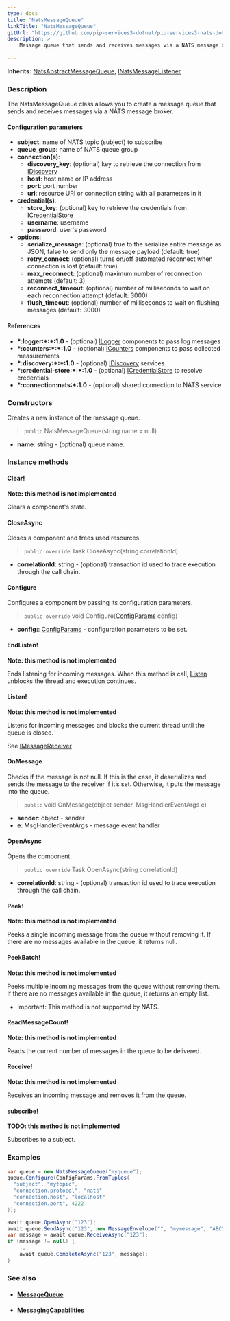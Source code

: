 ```yaml
---
type: docs
title: "NatsMessageQueue"
linkTitle: "NatsMessageQueue"
gitUrl: "https://github.com/pip-services3-dotnet/pip-services3-nats-dotnet"
description: >
    Message queue that sends and receives messages via a NATS message broker.
    
---
```


**Inherits:** [NatsAbstractMessageQueue](../nats_abstract_message_queue), [INatsMessageListener](../../connect/inats_message_listener)

### Description

The NatsMessageQueue class allows you to create a message queue that sends and receives messages via a NATS message broker.

#### Configuration parameters

- **subject**: name of NATS topic (subject) to subscribe
- **queue_group**: name of NATS queue group
- **connection(s)**:
    - **discovery_key**: (optional) key to retrieve the connection from [IDiscovery](../../../components/connect/idiscovery)
    - **host**: host name or IP address
    - **port**: port number
    - **uri**: resource URI or connection string with all parameters in it
- **credential(s)**:
    - **store_key**: (optional) key to retrieve the credentials from [ICredentialStore](../../../components/auth/icredential_store)
    - **username**: username
    - **password**: user's password
- **options**:
    - **serialize_message**: (optional) true to the serialize entire message as JSON, false to send only the message payload (default: true)
    - **retry_connect**: (optional) turns on/off automated reconnect when connection is lost (default: true)
    - **max_reconnect**: (optional) maximum number of reconnection attempts (default: 3)
    - **reconnect_timeout**: (optional) number of milliseconds to wait on each reconnection attempt (default: 3000)
    - **flush_timeout**: (optional) number of milliseconds to wait on flushing messages (default: 3000)


#### References
- **\*:logger:\*:\*:1.0** - (optional) [ILogger](../../../components/log/ilogger) components to pass log messages
- **\*:counters:\*:\*:1.0** - (optional) [ICounters](../../../components/count/icounters) components to pass collected measurements
- **\*:discovery:\*:\*:1.0** - (optional) [IDiscovery](../../../components/connect/idiscovery) services
- **\*:credential-store:\*:\*:1.0** - (optional) [ICredentialStore](../../../components/auth/icredential_store) to resolve credentials
- **\*:connection:nats:\*:1.0** - (optional) shared connection to NATS service


### Constructors
Creates a new instance of the message queue.

> `public` NatsMessageQueue(string name = null)

- **name**: string - (optional) queue name.


### Instance methods

#### Clear!
**Note: this method is not implemented**

Clears a component's state.


#### CloseAsync
Closes a component and frees used resources.

> `public override` Task CloseAsync(string correlationId)

- **correlationId**: string - (optional) transaction id used to trace execution through the call chain.


#### Configure
Configures a component by passing its configuration parameters.

> `public override` void Configure([ConfigParams](../../../commons/config/config_params) config)

- **config:**: [ConfigParams](../../../commons/config/config_params) - configuration parameters to be set.


#### EndListen!
**Note: this method is not implemented**

Ends listening for incoming messages.
When this method is call, [Listen](#listen) unblocks the thread and execution continues.


#### Listen!
**Note: this method is not implemented**

Listens for incoming messages and blocks the current thread until the queue is closed.

See [IMessageReceiver](../../../messaging/queues/imessage_receiver)


#### OnMessage
Checks if the message is not null. If this is the case, it deserializes and sends the message to the receiver if it’s set. Otherwise, it puts the message into the queue.

> `public` void OnMessage(object sender, MsgHandlerEventArgs e)

- **sender**: object - sender
- **e**: MsgHandlerEventArgs - message event handler


#### OpenAsync
Opens the component.

> `public override` Task OpenAsync(string correlationId)

- **correlationId**: string - (optional) transaction id used to trace execution through the call chain.


#### Peek!
**Note: this method is not implemented**

Peeks a single incoming message from the queue without removing it.
If there are no messages available in the queue, it returns null.

#### PeekBatch!
**Note: this method is not implemented**

Peeks multiple incoming messages from the queue without removing them.
If there are no messages available in the queue, it returns an empty list.

- Important: This method is not supported by NATS.

#### ReadMessageCount!
**Note: this method is not implemented**

Reads the current number of messages in the queue to be delivered.

#### Receive!
**Note: this method is not implemented**

Receives an incoming message and removes it from the queue.


#### subscribe!
**TODO: this method is not implemented**

Subscribes to a subject.


### Examples

```cs
var queue = new NatsMessageQueue("myqueue");
queue.Configure(ConfigParams.FromTuples(
  "subject", "mytopic",
  "connection.protocol", "nats"
  "connection.host", "localhost"
  "connection.port", 4222
));

await queue.OpenAsync("123");
await queue.SendAsync("123", new MessageEnvelope("", "mymessage", "ABC"));
var message = await queue.ReceiveAsync("123");
if (message != null) {
    ...
    await queue.CompleteAsync("123", message);
}
```


### See also
- #### [MessageQueue](../../../messaging/queues/message_queue)
- #### [MessagingCapabilities](../../../messaging/queues/messaging_capabilities)
